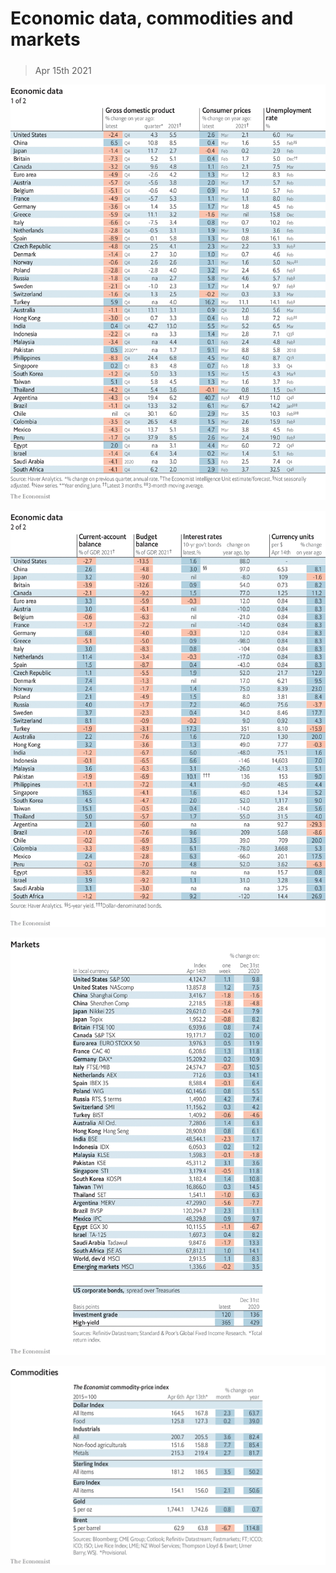 ###### 

# Economic data, commodities and markets 

#####  

> Apr 15th 2021 

![image](images/20210417_INT101.png) 


![image](images/20210417_INT102.png) 


![image](images/20210417_INT201.png) 


![image](images/20210417_INT401.png) 


